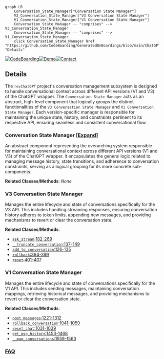 ```mermaid
graph LR
    Conversation_State_Manager["Conversation State Manager"]
    V3_Conversation_State_Manager["V3 Conversation State Manager"]
    V1_Conversation_State_Manager["V1 Conversation State Manager"]
    Conversation_State_Manager -- "comprises" --> V3_Conversation_State_Manager
    Conversation_State_Manager -- "comprises" --> V1_Conversation_State_Manager
    click Conversation_State_Manager href "https://github.com/CodeBoarding/GeneratedOnBoardings/blob/main/ChatGPT/Conversation_State_Manager.md" "Details"
```

[![CodeBoarding](https://img.shields.io/badge/Generated%20by-CodeBoarding-9cf?style=flat-square)](https://github.com/CodeBoarding/GeneratedOnBoardings)[![Demo](https://img.shields.io/badge/Try%20our-Demo-blue?style=flat-square)](https://www.codeboarding.org/demo)[![Contact](https://img.shields.io/badge/Contact%20us%20-%20contact@codeboarding.org-lightgrey?style=flat-square)](mailto:contact@codeboarding.org)

## Details

The `revChatGPT` project's conversation management subsystem is designed to handle conversational context across different API versions (V1 and V3) of the ChatGPT wrapper. The `Conversation State Manager` acts as an abstract, high-level component that logically groups the distinct functionalities of the `V3 Conversation State Manager` and `V1 Conversation State Manager`. Each version-specific manager is responsible for maintaining the unique state, history, and constraints pertinent to its respective API, ensuring seamless and consistent conversational flow.

### Conversation State Manager [[Expand]](./Conversation_State_Manager.md)
An abstract component representing the overarching system responsible for maintaining conversational context across different API versions (V1 and V3) of the ChatGPT wrapper. It encapsulates the general logic related to managing message history, state transitions, and adherence to conversation constraints, serving as a logical grouping for its more concrete sub-components.


**Related Classes/Methods**: _None_

### V3 Conversation State Manager
Manages the entire lifecycle and state of conversations specifically for the V3 API. This includes handling streaming responses, ensuring conversation history adheres to token limits, appending new messages, and providing mechanisms to revert or clear the conversation state.


**Related Classes/Methods**:

- <a href="https://github.com/acheong08/ChatGPT/blob/main/src/revChatGPT/V3.py#L182-L269" target="_blank" rel="noopener noreferrer">`ask_stream`:182-269</a>
- <a href="https://github.com/acheong08/ChatGPT/blob/main/src/revChatGPT/V3.py#L137-L149" target="_blank" rel="noopener noreferrer">`__truncate_conversation`:137-149</a>
- <a href="https://github.com/acheong08/ChatGPT/blob/main/src/revChatGPT/V3.py#L126-L135" target="_blank" rel="noopener noreferrer">`add_to_conversation`:126-135</a>
- <a href="https://github.com/acheong08/ChatGPT/blob/main/src/revChatGPT/V3.py#L394-L399" target="_blank" rel="noopener noreferrer">`rollback`:394-399</a>
- <a href="https://github.com/acheong08/ChatGPT/blob/main/src/revChatGPT/V3.py#L401-L407" target="_blank" rel="noopener noreferrer">`reset`:401-407</a>


### V1 Conversation State Manager
Manages the entire lifecycle and state of conversations specifically for the V1 API. This includes sending messages, maintaining conversation mappings, retrieving historical messages, and providing mechanisms to revert or clear the conversation state.


**Related Classes/Methods**:

- <a href="https://github.com/acheong08/ChatGPT/blob/main/src/revChatGPT/V1.py#L1221-L1312" target="_blank" rel="noopener noreferrer">`post_messages`:1221-1312</a>
- <a href="https://github.com/acheong08/ChatGPT/blob/main/src/revChatGPT/V1.py#L1041-L1050" target="_blank" rel="noopener noreferrer">`rollback_conversation`:1041-1050</a>
- <a href="https://github.com/acheong08/ChatGPT/blob/main/src/revChatGPT/V1.py#L1031-L1039" target="_blank" rel="noopener noreferrer">`reset_chat`:1031-1039</a>
- <a href="https://github.com/acheong08/ChatGPT/blob/main/src/revChatGPT/V1.py#L1453-L1468" target="_blank" rel="noopener noreferrer">`get_msg_history`:1453-1468</a>
- <a href="https://github.com/acheong08/ChatGPT/blob/main/src/revChatGPT/V1.py#L1559-L1563" target="_blank" rel="noopener noreferrer">`__map_conversations`:1559-1563</a>




### [FAQ](https://github.com/CodeBoarding/GeneratedOnBoardings/tree/main?tab=readme-ov-file#faq)